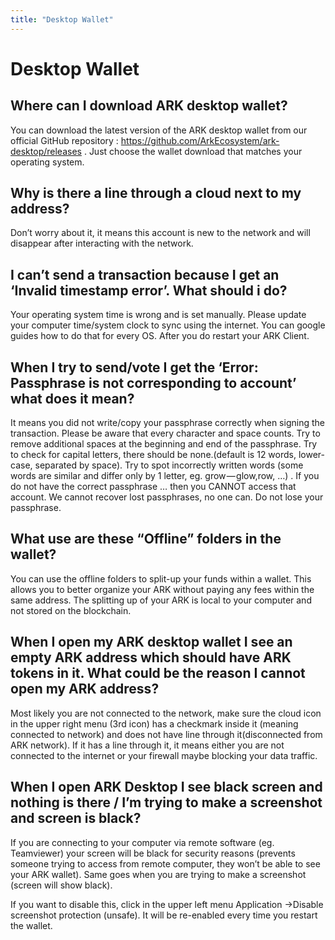 ```yaml
---
title: "Desktop Wallet"
---
```


# Desktop Wallet

## Where can I download ARK desktop wallet?

You can download the latest version of the ARK desktop wallet from our official GitHub repository : https://github.com/ArkEcosystem/ark-desktop/releases .
Just choose the wallet download that matches your operating system.

## Why is there a line through a cloud next to my address?

Don’t worry about it, it means this account is new to the network and will disappear after interacting with the network.

## I can’t send a transaction because I get an ‘Invalid timestamp error’. What should i do?

Your operating system time is wrong and is set manually. Please update your computer time/system clock to sync using the internet. You can google guides how to do that for every OS. After you do restart your ARK Client.

## When I try to send/vote I get the ‘Error: Passphrase is not corresponding to account’ what does it mean?

It means you did not write/copy your passphrase correctly when signing the transaction. Please be aware that every character and space counts. Try to remove additional spaces at the beginning and end of the passphrase. Try to check for capital letters, there should be none.(default is 12 words, lower-case, separated by space). Try to spot incorrectly written words (some words are similar and differ only by 1 letter, eg. grow — glow,row, …) . If you do not have the correct passphrase … then you CANNOT access that account. We cannot recover lost passphrases, no one can. Do not lose your passphrase.

## What use are these “Offline” folders in the wallet?

You can use the offline folders to split-up your funds within a wallet. This allows you to better organize your ARK without paying any fees within the same address. The splitting up of your ARK is local to your computer and not stored on the blockchain.

## When I open my ARK desktop wallet I see an empty ARK address which should have ARK tokens in it. What could be the reason I cannot open my ARK address?

Most likely you are not connected to the network, make sure the cloud icon in the upper right menu (3rd icon) has a checkmark inside it (meaning connected to network) and does not have line through it(disconnected from ARK network). If it has a line through it, it means either you are not connected to the internet or your firewall maybe blocking your data traffic.

## When I open ARK Desktop I see black screen and nothing is there / I’m trying to make a screenshot and screen is black?

If you are connecting to your computer via remote software (eg. Teamviewer) your screen will be black for security reasons (prevents someone trying to access from remote computer, they won’t be able to see your ARK wallet). Same goes when you are trying to make a screenshot (screen will show black).

If you want to disable this, click in the upper left menu Application ->Disable screenshot protection (unsafe). It will be re-enabled every time you restart the wallet.
